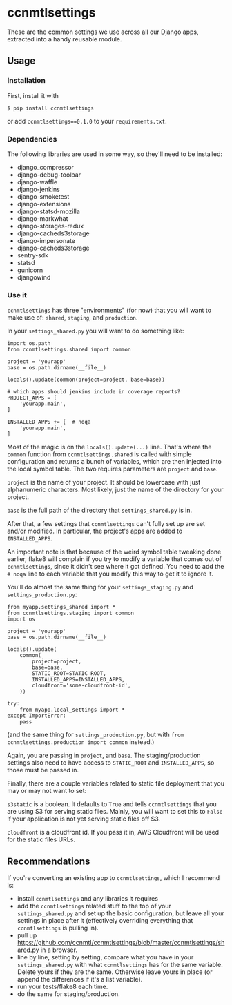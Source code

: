 # ccnmtlsettings

These are the common settings we use across all our Django apps,
extracted into a handy reusable module.

## Usage

### Installation

First, install it with

    $ pip install ccnmtlsettings

or add `ccnmtlsettings==0.1.0` to your `requirements.txt`.

### Dependencies

The following libraries are used in some way, so they'll need to be installed:

* django_compressor
* django-debug-toolbar
* django-waffle
* django-jenkins
* django-smoketest
* django-extensions
* django-statsd-mozilla
* django-markwhat
* django-storages-redux
* django-cacheds3storage
* django-impersonate
* django-cacheds3storage
* sentry-sdk
* statsd
* gunicorn
* djangowind

### Use it

`ccnmtlsettings` has three "environments" (for now) that you will want
to make use of: `shared`, `staging`, and `production`.

In your `settings_shared.py` you will want to do something like:

	import os.path
	from ccnmtlsettings.shared import common

	project = 'yourapp'
	base = os.path.dirname(__file__)

	locals().update(common(project=project, base=base))

    # which apps should jenkins include in coverage reports?
	PROJECT_APPS = [
		'yourapp.main',
	]

	INSTALLED_APPS += [  # noqa
		'yourapp.main',
	]


Most of the magic is on the `locals().update(...)` line. That's where
the `common` function from `ccnmtlsettings.shared` is called with
simple configuration and returns a bunch of variables, which are then
injected into the local symbol table. The two requires parameters are
`project` and `base`.

`project` is the name of your project. It should be lowercase with
just alphanumeric characters. Most likely, just the name of the
directory for your project.

`base` is the full path of the directory that `settings_shared.py` is
in.

After that, a few settings that `ccnmtlsettings` can't fully set up are
set and/or modified. In particular, the project's apps are added to
`INSTALLED_APPS`.

An important note is that because of the weird symbol table tweaking
done earlier, flake8 will complain if you try to modify a variable
that comes out of `ccnmtlsettings`, since it didn't see where it got
defined. You need to add the `# noqa` line to each variable that you
modify this way to get it to ignore it.

You'll do almost the same thing for your `settings_staging.py` and
`settings_production.py`:

	from myapp.settings_shared import *
	from ccnmtlsettings.staging import common
	import os

	project = 'yourapp'
	base = os.path.dirname(__file__)

	locals().update(
		common(
			project=project,
			base=base,
			STATIC_ROOT=STATIC_ROOT,
			INSTALLED_APPS=INSTALLED_APPS,
			cloudfront='some-cloudfront-id',
		))

	try:
		from myapp.local_settings import *
	except ImportError:
		pass

(and the same thing for `settings_production.py`, but with `from
ccnmtlsettings.production import common` instead.)

Again, you are passing in `project`, and `base`. The
staging/production settings also need to have access to `STATIC_ROOT`
and `INSTALLED_APPS`, so those must be passed in.

Finally, there are a couple variables related to static file
deployment that you may or may not want to set:

`s3static` is a boolean. It defaults to `True` and tells
`ccnmtlsettings` that you are using S3 for serving static
files. Mainly, you will want to set this to `False` if your
application is not yet serving static files off S3.

`cloudfront` is a cloudfront id. If you pass it in, AWS Cloudfront
will be used for the static files URLs.

## Recommendations

If you're converting an existing app to `ccnmtlsettings`, which I
recommend is:

* install `ccnmtlsettings` and any libraries it requires
* add the `ccnmtlsettings` related stuff to the top of your
  `settings_shared.py` and set up the basic configuration, but leave
  all your settings in place after it (effectively overriding
  everything that `ccnmtlsettings` is pulling in).
* pull up
  https://github.com/ccnmtl/ccnmtlsettings/blob/master/ccnmtlsettings/shared.py
  in a browser.
* line by line, setting by setting, compare what you have in your
  `settings_shared.py` with what `ccnmtlsettings` has for the same
  variable. Delete yours if they are the same. Otherwise leave yours
  in place (or append the differences if it's a list variable).
* run your tests/flake8 each time.
* do the same for staging/production.
